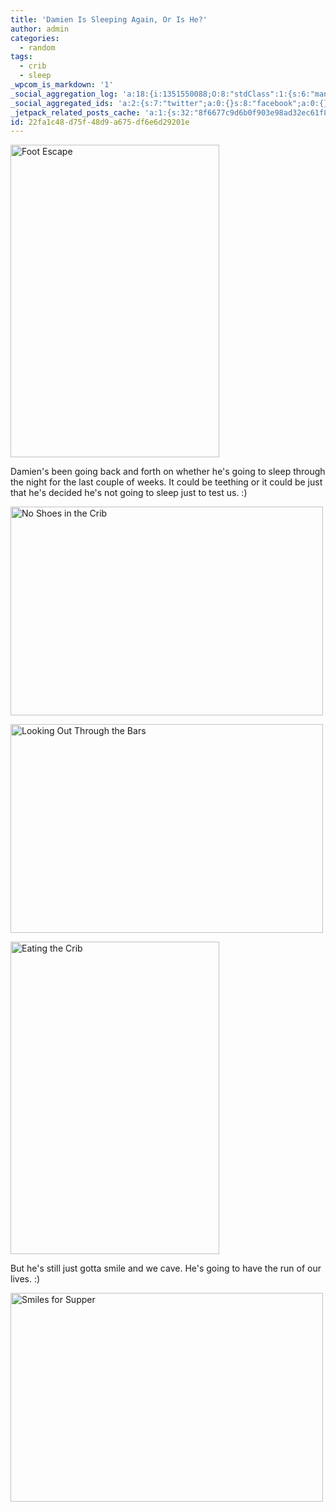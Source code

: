 ```yaml
---
title: 'Damien Is Sleeping Again, Or Is He?'
author: admin
categories:
  - random
tags:
  - crib
  - sleep
_wpcom_is_markdown: '1'
_social_aggregation_log: 'a:18:{i:1351550088;O:8:"stdClass":1:{s:6:"manual";s:0:"";}i:1351553661;O:8:"stdClass":1:{s:6:"manual";s:0:"";}i:1351557560;O:8:"stdClass":1:{s:6:"manual";s:0:"";}i:1351565604;O:8:"stdClass":1:{s:6:"manual";s:0:"";}i:1351580822;O:8:"stdClass":1:{s:6:"manual";s:0:"";}i:1351610891;O:8:"stdClass":1:{s:6:"manual";s:0:"";}i:1351655197;O:8:"stdClass":1:{s:6:"manual";s:0:"";}i:1351743759;O:8:"stdClass":1:{s:6:"manual";s:0:"";}i:1351917072;O:8:"stdClass":1:{s:6:"manual";s:0:"";}i:1371995583;O:8:"stdClass":2:{s:6:"manual";b:0;s:5:"items";a:0:{}}i:1372016209;O:8:"stdClass":2:{s:6:"manual";b:0;s:5:"items";a:0:{}}i:1372032935;O:8:"stdClass":2:{s:6:"manual";b:0;s:5:"items";a:0:{}}i:1372042784;O:8:"stdClass":2:{s:6:"manual";b:0;s:5:"items";a:0:{}}i:1372153475;O:8:"stdClass":2:{s:6:"manual";b:0;s:5:"items";a:0:{}}i:1372569932;O:8:"stdClass":2:{s:6:"manual";b:0;s:5:"items";a:0:{}}i:1372887241;O:8:"stdClass":2:{s:6:"manual";b:0;s:5:"items";a:0:{}}i:1373058357;O:8:"stdClass":2:{s:6:"manual";b:0;s:5:"items";a:0:{}}i:1373231760;O:8:"stdClass":2:{s:6:"manual";b:0;s:5:"items";a:0:{}}}'
_social_aggregated_ids: 'a:2:{s:7:"twitter";a:0:{}s:8:"facebook";a:0:{}}'
_jetpack_related_posts_cache: 'a:1:{s:32:"8f6677c9d6b0f903e98ad32ec61f8deb";a:2:{s:7:"expires";i:1522405503;s:7:"payload";a:3:{i:0;a:1:{s:2:"id";i:183;}i:1;a:1:{s:2:"id";i:188;}i:2;a:1:{s:2:"id";i:196;}}}}'
id: 22fa1c48-d75f-48d9-a675-df6e6d29201e
---
```

<p><a href="http://www.flickr.com/photos/lemon/2364694861/" class="tt-flickr"><img src="http://farm3.static.flickr.com/2164/2364694861_82546c8940.jpg" alt="Foot Escape" width="334" height="500" border="0" /></a></p>
<p>Damien's been going back and forth on whether he's going to sleep through the night for the last couple of weeks.  It could be teething or it could be just that he's decided he's not going to sleep just to test us.  :)</p>
<p><a href="http://www.flickr.com/photos/lemon/2364697259/" class="tt-flickr"><img src="http://farm3.static.flickr.com/2229/2364697259_116cf8416e.jpg" alt="No Shoes in the Crib" width="500" height="334" border="0" /></a></p>
<p><a href="http://www.flickr.com/photos/lemon/2365523446/" class="tt-flickr"><img src="http://farm3.static.flickr.com/2370/2365523446_75caa3e62a.jpg" alt="Looking Out Through the Bars" width="500" height="334" border="0" /></a></p>
<p><a href="http://www.flickr.com/photos/lemon/2365525890/" class="tt-flickr"><img src="http://farm3.static.flickr.com/2238/2365525890_f460913cc9.jpg" alt="Eating the Crib" width="334" height="500" border="0" /></a></p>
<p>But he's still just gotta smile and we cave.  He's going to have the run of our lives.  :)</p>
<p><a href="http://www.flickr.com/photos/lemon/2364701001/" class="tt-flickr"><img src="http://farm4.static.flickr.com/3208/2364701001_eaaf9724c8.jpg" alt="Smiles for Supper" width="500" height="334" border="0" /></a></p>
